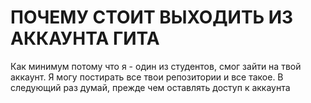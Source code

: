 # ПОЧЕМУ СТОИТ ВЫХОДИТЬ ИЗ АККАУНТА ГИТА
Как минимум потому что я - один из студентов, смог зайти на твой аккаунт. Я могу постирать все твои репозитории и все такое.
В следующий раз думай, прежде чем оставлять доступ к аккаунта
